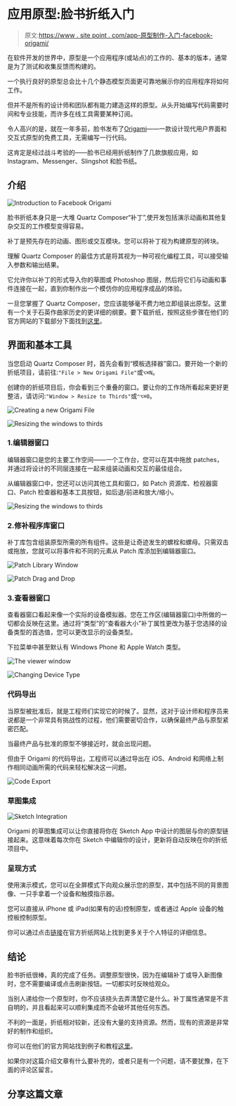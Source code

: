 # 应用原型:脸书折纸入门

> 原文:[https://www . site point . com/app-原型制作-入门-facebook-origami/](https://www.sitepoint.com/app-prototyping-getting-started-facebook-origami/)

在软件开发的世界中，原型是一个应用程序(或站点)的工作的、基本的版本，通常是为了测试和收集反馈而构建的。

一个执行良好的原型总会比十几个静态模型页面更可靠地展示你的应用程序将如何工作。

但并不是所有的设计师和团队都有能力建造这样的原型。从头开始编写代码需要时间和专业技能，而许多在线工具需要某种订阅。

令人高兴的是，就在一年多前，脸书发布了[Origami](https://origami.design/)——一款设计现代用户界面和交互式原型的免费工具，无需编写一行代码。

这肯定是经过战斗考验的——脸书已经用折纸制作了几款旗舰应用，如 Instagram、Messenger、Slingshot 和脸书纸。

## 介绍

![Introduction to Facebook Origami](../Images/18b7d2eb370215a53bbe7a48e27bcd86.png)

脸书折纸本身只是一大堆 Quartz Composer“补丁”,使开发包括演示动画和其他复杂交互的工作模型变得容易。

补丁是预先存在的动画、图形或交互模块。您可以将补丁视为构建原型的砖块。

理解 Quartz Composer 的最佳方式是将其视为一种可视化编程工具，可以接受输入参数和输出结果。

它允许你以补丁的形式导入你的草图或 Photoshop 图层，然后将它们与动画和事件连接在一起，直到你制作出一个模仿你的应用程序成品的体验。

一旦您掌握了 Quartz Composer，您应该能够毫不费力地立即组装出原型。这里有一个关于石英作曲家历史的更详细的纲要。要下载折纸，按照这些步骤在他们的官方网站的下载部分下面找到[这里](https://facebook.com/designtools/origami/)。

## 界面和基本工具

当您启动 Quartz Composer 时，首先会看到“模板选择器”窗口。要开始一个新的折纸项目，请前往:`"File > New Origami File"`或`⌥⌘N`。

创建你的折纸项目后，你会看到三个重叠的窗口。要让你的工作场所看起来更好更整洁，请访问:`"Window > Resize to Thirds"`或`⌃⌥⌘0`。

![Creating a new Origami File](../Images/54f484231990a8951db909639910d830.png)

![Resizing the windows to thirds](../Images/e86258a3597698cc1a9b8f7bf5a5b2e5.png)

### 1.编辑器窗口

编辑器窗口是您的主要工作空间——一个工作台，您可以在其中拖放 patches，并通过将设计的不同层连接在一起来组装动画和交互的最佳组合。

从编辑器窗口中，您还可以访问其他工具和窗口，如 Patch 资源库、检视器窗口、Patch 检查器和基本工具按钮，如后退/前进和放大/缩小。

![Resizing the windows to thirds](../Images/e86258a3597698cc1a9b8f7bf5a5b2e5.png)

### 2.修补程序库窗口

补丁库包含组装原型所需的所有组件。这些是让奇迹发生的螺栓和螺母。只需双击或拖放，您就可以将事件和不同的元素从 Patch 库添加到编辑器窗口。

![Patch Library Window](../Images/0d67d4d055c089eca2ef5039a3092c33.png)

![Patch Drag and Drop](../Images/43be548c7bd2108238d361417b54d1ed.png)

### 3.查看器窗口

查看器窗口看起来像一个实际的设备模拟器。您在工作区(编辑器窗口)中所做的一切都会反映在这里。通过将“类型”的“查看器大小”补丁属性更改为基于您选择的设备类型的首选值，您可以更改显示的设备类型。

下拉菜单中甚至默认有 Windows Phone 和 Apple Watch 类型。

![The viewer window](../Images/8d45b208c6356b173617dc88e3b8c6f4.png)

![Changing Device Type](../Images/c135ea4701117d73637bd9020a05de0f.png)

### 代码导出

当原型被批准后，就是工程师们实现它的时候了。显然，这对于设计师和程序员来说都是一个非常具有挑战性的过程，他们需要密切合作，以确保最终产品与原型紧密匹配。

当最终产品与批准的原型不够接近时，就会出现问题。

但由于 Origami 的代码导出，工程师可以通过导出在 iOS、Android 和网络上制作相同动画所需的代码来轻松解决这一问题。

![Code Export](../Images/421761c3e0528d534b3d25131ee33eba.png)

### 草图集成

![Sketch Integration](../Images/e41e8ec3fb79c33c09b35031158db093.png)

Origami 的草图集成可以让你直接将你在 Sketch App 中设计的图层与你的原型链接起来。这意味着每次你在 Sketch 中编辑你的设计，更新将自动反映在你的折纸项目中。

### 呈现方式

使用演示模式，您可以在全屏模式下向观众展示您的原型，其中包括不同的背景图像、一只手拿着一个设备和触摸指示器。

您可以直接从 iPhone 或 iPad(如果有的话)控制原型，或者通过 Apple 设备的触控板控制原型。

你可以通过点击[链接](https://origami.design/)在官方折纸网站上找到更多关于个人特征的详细信息。

## 结论

脸书折纸很棒，真的完成了任务。调整原型很快，因为在编辑补丁或导入新图像时，您不需要编译或点击刷新按钮。一切都实时反映给观众。

当别人递给你一个原型时，你不应该挠头去弄清楚它是什么。补丁属性通常是不言自明的，并且看起来可以顺利集成而不会破坏其他任何东西。

不利的一面是，折纸相对较新，还没有大量的支持资源。然而，现有的资源是非常好的制作和组织。

你可以在他们的官方网站找到例子和教程[这里](https://origami.design/tutorials/getting-started/Getting-Started.html)。

如果你对这篇介绍文章有什么要补充的，或者只是有一个问题，请不要犹豫，在下面的评论区留言。

## 分享这篇文章